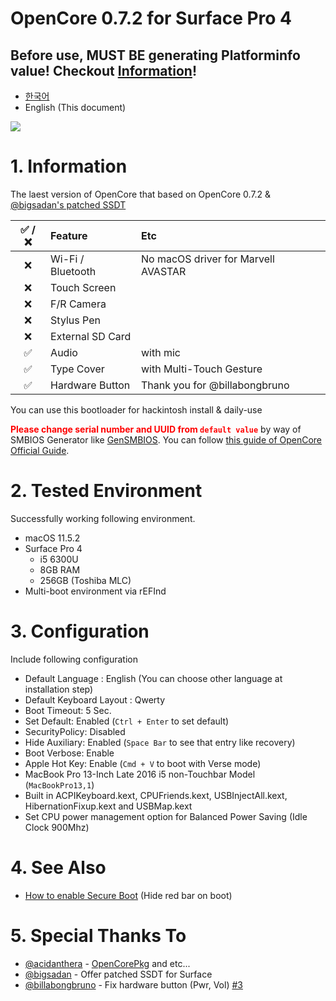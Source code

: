 # OpenCore 0.7.2 for Surface Pro 4
## **Before use, MUST BE generating Platforminfo value!** Checkout [Information](#1.-Information)!

- [한국어](https://github.com/icaros7/OpenCore_Surface_Pro_4/blob/opencore-0.7.2/Readme_ko.md)
- English (This document)

![](screenshot.png)

# 1. Information
The laest version of OpenCore that based on OpenCore 0.7.2 & [@bigsadan's patched SSDT](https://github.com/bigsadan/surface-pro-4-hackintosh)

|✅ / ❌|Feature|Etc|
|:---:|:---|:---|
|❌|Wi-Fi / Bluetooth|No macOS driver for Marvell AVASTAR|
|❌|Touch Screen||
|❌|F/R Camera||
|❌|Stylus Pen||
|❌|External SD Card||
|✅|Audio|with mic|
|✅|Type Cover|with Multi-Touch Gesture|
|✅|Hardware Button|Thank you for @billabongbruno|


You can use this bootloader for hackintosh install & daily-use

<span style="color:red">**Please change serial number and UUID from `default value`**</span> by way of SMBIOS Generator like [GenSMBIOS](https://github.com/corpnewt/GenSMBIOS). You can follow [this guide of OpenCore Official Guide](https://dortania.github.io/OpenCore-Install-Guide/config-laptop.plist/skylake.html#platforminfo).

# 2. Tested Environment
Successfully working following environment.

- macOS 11.5.2
- Surface Pro 4
    - i5 6300U
    - 8GB RAM
    - 256GB (Toshiba MLC)
- Multi-boot environment via rEFInd

# 3. Configuration
Include following configuration

- Default Language : English (You can choose other language at installation step)
- Default Keyboard Layout : Qwerty
- Boot Timeout: 5 Sec.
- Set Default: Enabled (`Ctrl + Enter` to set default)
- SecurityPolicy: Disabled
- Hide Auxiliary: Enabled (`Space Bar` to see that entry like recovery)
- Boot Verbose: Enable
- Apple Hot Key: Enable (`Cmd + V` to boot with Verse mode)
- MacBook Pro 13-Inch Late 2016 i5 non-Touchbar Model (`MacBookPro13,1`)
- Built in ACPIKeyboard.kext, CPUFriends.kext, USBInjectAll.kext, HibernationFixup.kext and USBMap.kext
- Set CPU power management option for Balanced Power Saving (Idle Clock 900Mhz) 

# 4. See Also
- [How to enable Secure Boot](https://github.com/badstorm/surface-pro-7-opencore/blob/master/SecureBoot.With.Grub.md) (Hide red bar on boot)

# 5. Special Thanks To
- [@acidanthera](https://github.com/acidanthera) - [OpenCorePkg](https://github.com/acidanthera/OpenCorePkg) and etc...
- [@bigsadan](https://github.com/bigsadan) - Offer patched SSDT for Surface
- [@billabongbruno](https://github.com/billabongbruno) - Fix hardware button (Pwr, Vol) [#3](https://github.com/icaros7/OpenCore_Surface_Pro_4/issues/3)
